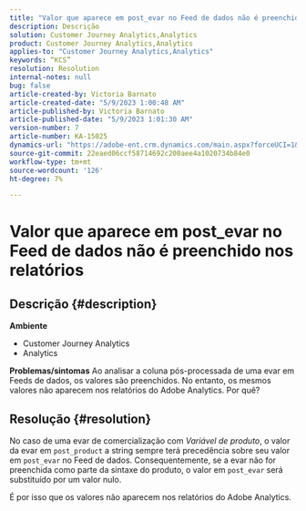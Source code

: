 ```yaml
---
title: "Valor que aparece em post_evar no Feed de dados não é preenchido nos relatórios"
description: Descrição
solution: Customer Journey Analytics,Analytics
product: Customer Journey Analytics,Analytics
applies-to: "Customer Journey Analytics,Analytics"
keywords: “KCS”
resolution: Resolution
internal-notes: null
bug: false
article-created-by: Victoria Barnato
article-created-date: "5/9/2023 1:00:48 AM"
article-published-by: Victoria Barnato
article-published-date: "5/9/2023 1:01:30 AM"
version-number: 7
article-number: KA-15025
dynamics-url: "https://adobe-ent.crm.dynamics.com/main.aspx?forceUCI=1&pagetype=entityrecord&etn=knowledgearticle&id=c9f3ecec-04ee-ed11-8849-6045bd0065b6"
source-git-commit: 22eaed06ccf58714692c200aee4a1020734b84e0
workflow-type: tm+mt
source-wordcount: '126'
ht-degree: 7%

---
```


# Valor que aparece em post_evar no Feed de dados não é preenchido nos relatórios

## Descrição {#description}

<b>Ambiente</b>
- Customer Journey Analytics
- Analytics



<b>Problemas/sintomas</b>
Ao analisar a coluna pós-processada de uma evar em Feeds de dados, os valores são preenchidos. No entanto, os mesmos valores não aparecem nos relatórios do Adobe Analytics. Por quê?






## Resolução {#resolution}


No caso de uma evar de comercialização com *Variável de produto*, o valor da evar em `post_product` a string sempre terá precedência sobre seu valor em `post_evar` no Feed de dados. Consequentemente, se a evar não for preenchida como parte da sintaxe do produto, o valor em `post_evar` será substituído por um valor nulo.

É por isso que os valores não aparecem nos relatórios do Adobe Analytics.
